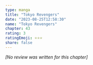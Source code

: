 ```yaml
---
type: manga
title: "Tokyo Revengers"
date: "2023-08-25T12:58:30"
name: "Tokyo Revengers"
chapter: 43
rating: 3
ratingEmoji: ⭐️⭐️⭐️
share: false
---
```


*[No review was written for this chapter]*
